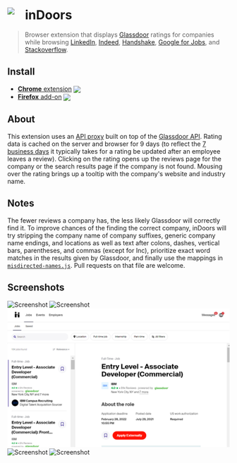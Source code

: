 # <img src="src/icon/icon48.png" width="40" align="left"> inDoors

> Browser extension that displays [Glassdoor] ratings for companies while browsing [LinkedIn], [Indeed], [Handshake], [Google for Jobs], and [Stackoverflow].

## Install

- [**Chrome** extension][link-chrome] [<img valign="middle" src="https://img.shields.io/chrome-web-store/v/eapcedpgnlmgkigiieacngkpdjikfgci.svg?label=%20">][link-chrome]
- [**Firefox** add-on][link-firefox] [<img valign="middle" src="https://img.shields.io/amo/v/indoors.svg?label=%20">][link-firefox]

## About

This extension uses an [API proxy](https://github.com/CalvinWu4/glassdoor-api-proxy) built on top of the [Glassdoor API]. Rating data is cached on the server and browser for 9 days (to reflect the [7 business days](https://help.glassdoor.com/article/Ratings-on-Glassdoor/en_US/#:~:text=It%20typically%20takes%207%20business,review.) it typically takes for a rating be updated after an employee leaves a review). Clicking on the rating opens up the reviews page for the company or the search results page if the company is not found. Mousing over the rating brings up a tooltip with the company's website and industry name.

## Notes
The fewer reviews a company has, the less likely Glassdoor will correctly find it. To improve chances of the finding the correct company, inDoors will try stripping the company name of company suffixes, generic company name endings, and locations as well as text after colons, dashes, vertical bars, parentheses, and commas (except for Inc), prioritize exact word matches in the results given by Glassdoor, and finally use the mappings in [`misdirected-names.js`](https://github.com/CalvinWu4/inDoors/blob/master/src/js/misdirected-names.js). Pull requests on that file are welcome.

## Screenshots
![Screenshot](images/linkedin-jobssearch.png)
![Screenshot](images/indeed-jobs.png)
![Screenshot](images/handshake.png)
![Screenshot](images/googleforjobs.png)
![Screenshot](images/stackoverflow.png)

[link-chrome]: https://chrome.google.com/webstore/detail/indoors-glassdoor-integra/eapcedpgnlmgkigiieacngkpdjikfgci?hl=en&authuser=0 "Version published on Chrome Web Store"
[link-firefox]: https://addons.mozilla.org/en-US/firefox/addon/indoors/ "Version published on Mozilla Add-ons"

[Glassdoor]: https://www.glassdoor.com/
[LinkedIn]: https://www.linkedin.com/
[Handshake]: https://joinhandshake.com/
[Google for Jobs]: https://www.google.com/search?q=jobs+near+me&ibp=htl;jobs
[Indeed]: https://www.indeed.com/
[Stackoverflow]: https://www.stackoverflow.com/jobs
[Glassdoor API]: http://www.glassdoor.com/api/index.htm

